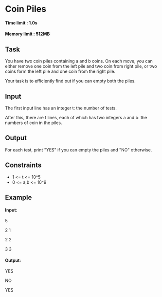 # Coin Piles
#### Time limit : 1.0s
#### Memory limit : 512MB

## Task
You have two coin piles containing a and b coins. On each move, you can either remove one coin from the left pile and
two coin from right pile, or two coins form the left pile and one coin from the right pile.

Your task is to efficiently find out if you can empty both the piles.
## Input
The first input line has an integer t: the number of tests.

After this, there are t lines, each of which has two integers a and b: the numbers of coin in the piles.
## Output
For each test, print "YES" if you can empty the piles and "NO" otherwise.

## Constraints
- 1 <= t <= 10^5
- 0 <= a,b <= 10^9

## Example
#### Input:
5

2 1

2 2

3 3

#### Output:
YES

NO

YES
